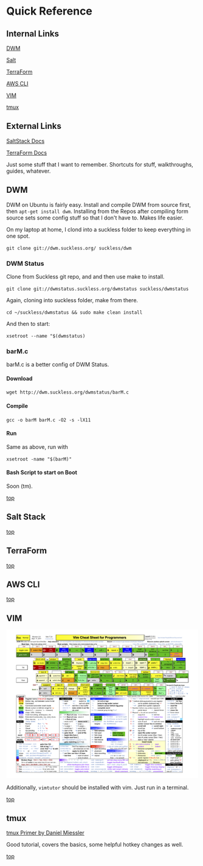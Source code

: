 # Quick Reference  #

## Internal Links ##

[DWM](https://github.com/luthes/miscdocs#dwm)

[Salt](https://github.com/luthes/miscdocs#salt-stack)

[TerraForm](https://github.com/luthes/miscdocs#terraform)

[AWS CLI](https://github.com/luthes/miscdocs#aws-cli)

[VIM](https://github.com/luthes/miscdocs#aws-cli)

[tmux](https://github.com/luthes/miscdocs#aws-cli)


## External Links ##

[SaltStack Docs](https://docs.saltstack.com/en/getstarted)

[TerraForm Docs](https://wwww.terraform.io/intro)


Just some stuff that I want to remember. Shortcuts for stuff, walkthroughs, guides, whatever.

## DWM ##

DWM on Ubuntu is fairly easy. Install and compile DWM from source first, then `apt-get install dwm`. Installing from the Repos after compiling form source sets some config stuff so that I don't have to. Makes life easier.

On my laptop at home, I clond into a suckless folder to keep everything in one spot.

`git clone git://dwm.suckless.org/ suckless/dwm`




### DWM Status ###

Clone from Suckless git repo, and and then use make to install.


`git clone git://dwmstatus.suckless.org/dwmstatus suckless/dwmstatus`

Again, cloning into suckless folder, make from there.


`cd ~/suckless/dwmstatus && sudo make clean install`

And then to start: 

`xsetroot --name "$(dwmstatus)`


### barM.c ###

barM.c is a better config of DWM Status. 

#### Download ####  

`wget http://dwm.suckless.org/dwmstatus/barM.c`

#### Compile ###

`gcc -o barM barM.c -O2 -s -lX11`


#### Run ####

Same as above, run with

`xsetroot -name "$(barM)"`


#### Bash Script to start on Boot ####

Soon (tm).

[top](https://github.com/luthes/miscdocs#quick-reference)

## Salt Stack ##

[top](https://github.com/luthes/miscdocs#quick-reference)

## TerraForm ##

[top](https://github.com/luthes/miscdocs#quick-reference)

## AWS CLI ##



[top](https://github.com/luthes/miscdocs#quick-reference)

## VIM ##

![VIM Cheat Sheet](https://github.com/luthes/miscdocs/blob/master/vimcheatsheet.png "Cheat Sheet")


Additionally, `vimtutor` should be installed with vim. Just run in a terminal.



[top](https://github.com/luthes/miscdocs#quick-reference)

## tmux ## 

[tmux Primer by Daniel Miessler](https://danielmiessler.com/study/tmux)

Good tutorial, covers the basics, some helpful hotkey changes as well.





[top](https://github.com/luthes/miscdocs#quick-reference)

